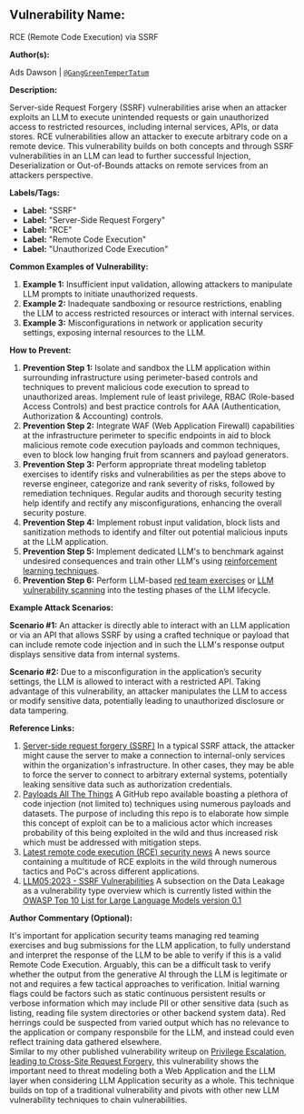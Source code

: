 ## **Vulnerability Name:**

RCE (Remote Code Execution) via SSRF

**Author(s):**

Ads Dawson | [`@GangGreenTemperTatum`](https://github.com/GangGreenTemperTatum/www-project-top-10-for-large-language-model-applications)

**Description:**

Server-side Request Forgery (SSRF) vulnerabilities arise when an attacker exploits an LLM to execute unintended requests or gain unauthorized access to restricted resources, including internal services, APIs, or data stores. RCE vulnerabilities allow an attacker to execute arbitrary code on a remote device. This vulnerability builds on both concepts and through SSRF vulnerabilities in an LLM can lead to further successful Injection, Deserialization or Out-of-Bounds attacks on remote services from an attackers perspective.

**Labels/Tags:**

- **Label:** "SSRF"
- **Label:** "Server-Side Request Forgery"
- **Label:** "RCE"
- **Label:** "Remote Code Execution"
- **Label:** "Unauthorized Code Execution"

**Common Examples of Vulnerability:**

1. **Example 1:** Insufficient input validation, allowing attackers to manipulate LLM prompts to initiate unauthorized requests.
2. **Example 2:** Inadequate sandboxing or resource restrictions, enabling the LLM to access restricted resources or interact with internal services.
3. **Example 3:** Misconfigurations in network or application security settings, exposing internal resources to the LLM.

**How to Prevent:**

1. **Prevention Step 1:** Isolate and sandbox the LLM application within surrounding infrastructure using perimeter-based controls and techniques to prevent malicious code execution to spread to unauthorized areas. Implement rule of least privilege, RBAC (Role-based Access Controls) and best practice controls for AAA (Authentication, Authorization & Accounting) controls.
2. **Prevention Step 2:** Integrate WAF (Web Application Firewall) capabilities at the infrastructure perimeter to specific endpoints in aid to block malicious remote code execution payloads and common techniques, even to block low hanging fruit from scanners and payload generators.
3. **Prevention Step 3:** Perform appropriate threat modeling tabletop exercises to identify risks and vulnerabilities as per the steps above to reverse engineer, categorize and rank severity of risks, followed by remediation techniques. Regular audits and thorough security testing help identify and rectify any misconfigurations, enhancing the overall security posture.
4. **Prevention Step 4:** Implement robust input validation, block lists and sanitization methods to identify and filter out potential malicious inputs at the LLM application.
5. **Prevention Step 5:** Implement dedicated LLM's to benchmark against undesired consequences and train other LLM's using [reinforcement learning techniques](https://wandb.ai/ayush-thakur/Intro-RLAIF/reports/An-Introduction-to-Training-LLMs-Using-Reinforcement-Learning-From-Human-Feedback-RLHF---VmlldzozMzYyNjcy).
6. **Prevention Step 6:** Perform LLM-based [red team exercises](https://www.anthropic.com/index/red-teaming-language-models-to-reduce-harms-methods-scaling-behaviors-and-lessons-learned) or [LLM vulnerability scanning](https://github.com/leondz/garak) into the testing phases of the LLM lifecycle.

**Example Attack Scenarios:**

**Scenario #1:** An attacker is directly able to interact with an LLM application or via an API that allows SSRF by using a crafted technique or payload that can include remote code injection and in such the LLM's response output displays sensitive data from internal systems.

**Scenario #2:** Due to a misconfiguration in the application’s security settings, the LLM is allowed to interact with a restricted API. Taking advantage of this vulnerability, an attacker manipulates the LLM to access or modify sensitive data, potentially leading to unauthorized disclosure or data tampering.

**Reference Links:**

1. [Server-side request forgery (SSRF)](https://portswigger.net/web-security/ssrf) In a typical SSRF attack, the attacker might cause the server to make a connection to internal-only services within the organization's infrastructure. In other cases, they may be able to force the server to connect to arbitrary external systems, potentially leaking sensitive data such as authorization credentials.
2. [Payloads All The Things](https://github.com/swisskyrepo/PayloadsAllTheThings) A GitHub repo available boasting a plethora of code injection (not limited to) techniques using numerous payloads and datasets. The purpose of including this repo is to elaborate how simple this concept of exploit can be to a malicious actor which increases probability of this being exploited in the wild and thus increased risk which must be addressed with mitigation steps.
3. [Latest remote code execution (RCE) security news](https://portswigger.net/daily-swig/rce) A news source containing a multitude of RCE exploits in the wild through numerous tactics and PoC's across different applications.
4. [LLM05:2023 - SSRF Vulnerabilities](https://owasp.org/www-project-top-10-for-large-language-model-applications/descriptions/SSRF.html) A subsection on the Data Leakage as a vulnerability type overview which is currently listed within the [OWASP Top 10 List for Large Language Models version 0.1](https://owasp.org/www-project-top-10-for-large-language-model-applications/descriptions/)

**Author Commentary (Optional):**

It's important for application security teams managing red teaming exercises and bug submissions for the LLM application, to fully understand and interpret the response of the LLM to be able to verify if this is a valid Remote Code Execution. Arguably, this can be a difficult task to verify whether the output from the generative AI through the LLM is legitimate or not and requires a few tactical approaches to verification. Initial warning flags could be factors such as static continuous persistent results or verbose information which may include PII or other sensitive data (such as listing, reading file system directories or other backend system data). Red herrings could be suspected from varied output which has no relevance to the application or company responsbile for the LLM, and instead could even reflect training data gathered elsewhere.
<br>
Similar to my other published vulnerability writeup on [Privilege Escalation, leading to Cross-Site Request Forgery](https://github.com/OWASP/www-project-top-10-for-large-language-model-applications/blob/main/0_5_vulns/AdsDawson_Priv_Escalation.md), this vulnerability shows the important need to threat modeling both a Web Application and the LLM layer when considering LLM Application security as a whole. This technique builds on top of a traditional vulnerability and pivots with other new LLM vulnerability techniques to chain vulnerabilities.
